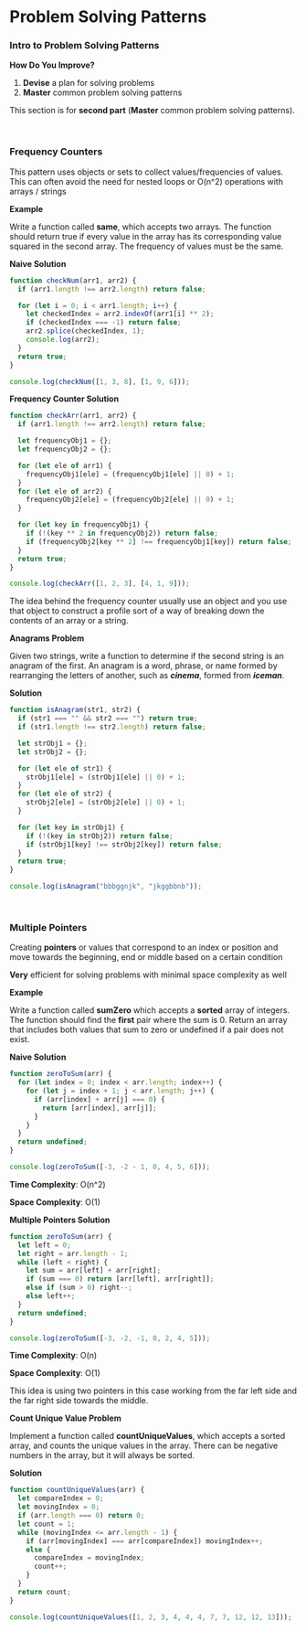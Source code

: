 # Problem Solving Patterns

### Intro to Problem Solving Patterns

**How Do You Improve?**

1. **Devise** a plan for solving problems
2. **Master** common problem solving patterns

This section is for **second part** (**Master** common problem solving patterns).

<br>

### Frequency Counters

This pattern uses objects or sets to collect values/frequencies of values. This can often avoid the need for nested loops or  O(n^2) operations with arrays / strings

**Example**

Write a function called **same**, which accepts two arrays. The function should return true if every value in the array has its corresponding value squared in the second array. The frequency of values must be the same.

**Naive Solution**

```javascript
function checkNum(arr1, arr2) {
  if (arr1.length !== arr2.length) return false;

  for (let i = 0; i < arr1.length; i++) {
    let checkedIndex = arr2.indexOf(arr1[i] ** 2);
    if (checkedIndex === -1) return false;
    arr2.splice(checkedIndex, 1);
    console.log(arr2);
  }
  return true;
}

console.log(checkNum([1, 3, 8], [1, 9, 6]));
```

**Frequency Counter Solution**

```javascript
function checkArr(arr1, arr2) {
  if (arr1.length !== arr2.length) return false;

  let frequencyObj1 = {};
  let frequencyObj2 = {};

  for (let ele of arr1) {
    frequencyObj1[ele] = (frequencyObj1[ele] || 0) + 1;
  }
  for (let ele of arr2) {
    frequencyObj2[ele] = (frequencyObj2[ele] || 0) + 1;
  }

  for (let key in frequencyObj1) {
    if (!(key ** 2 in frequencyObj2)) return false;
    if (frequencyObj2[key ** 2] !== frequencyObj1[key]) return false;
  }
  return true;
}

console.log(checkArr([1, 2, 3], [4, 1, 9]));
```

The idea behind the frequency counter usually use an object and you use that object to construct a profile sort of a way of breaking down the contents of an array or a string.

**Anagrams Problem**

Given two strings, write a function to determine if the second string is an anagram of the first. An anagram is a word, phrase, or name formed by rearranging the letters of another, such as ***cinema***, formed from ***iceman***.

**Solution**

```javascript
function isAnagram(str1, str2) {
  if (str1 === "" && str2 === "") return true;
  if (str1.length !== str2.length) return false;

  let strObj1 = {};
  let strObj2 = {};

  for (let ele of str1) {
    strObj1[ele] = (strObj1[ele] || 0) + 1;
  }
  for (let ele of str2) {
    strObj2[ele] = (strObj2[ele] || 0) + 1;
  }

  for (let key in strObj1) {
    if (!(key in strObj2)) return false;
    if (strObj1[key] !== strObj2[key]) return false;
  }
  return true;
}

console.log(isAnagram("bbbggnjk", "jkggbbnb"));
```

<br>

### Multiple Pointers

Creating **pointers** or values that correspond to an index or position and move towards the beginning, end or middle based on a certain condition

**Very** efficient for solving problems with minimal space complexity as well

**Example**

Write a function called **sumZero** which accepts a **sorted** array of integers. The function should find the **first** pair where the sum is 0. Return an array that includes both values that sum to zero or undefined if a pair does not exist.

**Naive Solution**

```javascript
function zeroToSum(arr) {
  for (let index = 0; index < arr.length; index++) {
    for (let j = index + 1; j < arr.length; j++) {
      if (arr[index] + arr[j] === 0) {
        return [arr[index], arr[j]];
      }
    }
  }
  return undefined;
}

console.log(zeroToSum([-3, -2 - 1, 0, 4, 5, 6]));
```

**Time Complexity**: O(n^2)

**Space Complexity**: O(1)

**Multiple Pointers Solution**

```javascript
function zeroToSum(arr) {
  let left = 0;
  let right = arr.length - 1;
  while (left < right) {
    let sum = arr[left] + arr[right];
    if (sum === 0) return [arr[left], arr[right]];
    else if (sum > 0) right--;
    else left++;
  }
  return undefined;
}

console.log(zeroToSum([-3, -2, -1, 0, 2, 4, 5]));
```

**Time Complexity**: O(n)

**Space Complexity**: O(1)

This idea is using two pointers in this case working from the far left side and the far right side towards the middle. 

**Count Unique Value Problem**

Implement a function called **countUniqueValues**, which accepts a sorted array, and counts the unique values in the array. There can be negative numbers in the array, but it will always be sorted.

**Solution**

```javascript
function countUniqueValues(arr) {
  let compareIndex = 0;
  let movingIndex = 0;
  if (arr.length === 0) return 0;
  let count = 1;
  while (movingIndex <= arr.length - 1) {
    if (arr[movingIndex] === arr[compareIndex]) movingIndex++;
    else {
      compareIndex = movingIndex;
      count++;
    }
  }
  return count;
}

console.log(countUniqueValues([1, 2, 3, 4, 4, 4, 7, 7, 12, 12, 13]));
```

